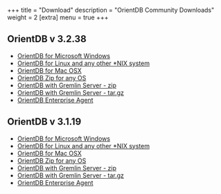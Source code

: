 +++
title = "Download"
description = "OrientDB Community Downloads"
weight = 2
[extra]
menu = true
+++


## OrientDB v 3.2.38

- [OrientDB for Microsoft Windows](https://repo1.maven.org/maven2/com/orientechnologies/orientdb-community/3.2.38/orientdb-community-3.2.38.zip)
- [OrientDB for Linux and any other *NIX system](https://repo1.maven.org/maven2/com/orientechnologies/orientdb-community/3.2.38/orientdb-community-3.2.38.tar.gz)
- [OrientDB for Mac OSX](https://repo1.maven.org/maven2/com/orientechnologies/orientdb-community/3.2.38/orientdb-community-3.2.38.tar.gz)
- [OrientDB Zip for any OS](https://repo1.maven.org/maven2/com/orientechnologies/orientdb-community/3.2.38/orientdb-community-3.2.38.zip)
- [OrientDB with Gremlin Server - zip](https://repo1.maven.org/maven2/com/orientechnologies/orientdb-tp3/3.2.38/orientdb-tp3-3.2.38.zip)
- [OrientDB with Gremlin Server - tar.gz](https://repo1.maven.org/maven2/com/orientechnologies/orientdb-tp3/3.2.38/orientdb-tp3-3.2.38.tar.gz)
- [OrientDB Enterprise Agent](https://repo1.maven.org/maven2/com/orientechnologies/agent/3.2.38/agent-3.2.38.jar)


## OrientDB v 3.1.19

- [OrientDB for Microsoft Windows](https://repo1.maven.org/maven2/com/orientechnologies/orientdb/3.1.19/orientdb-3.1.19.zip)
- [OrientDB for Linux and any other *NIX system](https://repo1.maven.org/maven2/com/orientechnologies/orientdb/3.1.19/orientdb-3.1.19.tar.gz)
- [OrientDB for Mac OSX](https://repo1.maven.org/maven2/com/orientechnologies/orientdb/3.1.19/orientdb-3.1.19.tar.gz)
- [OrientDB Zip for any OS](https://repo1.maven.org/maven2/com/orientechnologies/orientdb/3.1.19/orientdb-3.1.19.zip)
- [OrientDB with Gremlin Server - zip](https://repo1.maven.org/maven2/com/orientechnologies/orientdb-tp3/3.1.19/orientdb-tp3-3.1.19.zip)
- [OrientDB with Gremlin Server - tar.gz](https://repo1.maven.org/maven2/com/orientechnologies/orientdb-tp3/3.1.19/orientdb-tp3-3.1.19.tar.gz)
- [OrientDB Enterprise Agent](https://repo1.maven.org/maven2/com/orientechnologies/agent/3.1.19/agent-3.1.19.jar )
